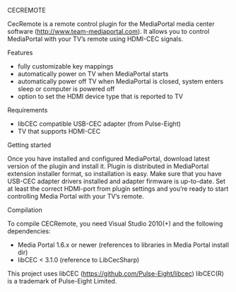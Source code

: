 CECREMOTE

CecRemote is a remote control plugin for the MediaPortal media center software (http://www.team-mediaportal.com). 
It allows you to control MediaPortal with your TV’s remote using HDMI-CEC signals.



Features

- fully customizable key mappings
- automatically power on TV when MediaPortal starts
- automatically power off TV when MediaPortal is closed, system enters sleep or computer is powered off
- option to set the HDMI device type that is reported to TV


Requirements

- libCEC compatible USB-CEC adapter (from Pulse-Eight)
- TV that supports HDMI-CEC


Getting started

Once you have installed and configured MediaPortal, download latest version of the plugin and install it. Plugin is distributed in MediaPortal extension installer format, so installation is easy. Make sure that you have USB-CEC adapter drivers installed and adapter firmware is up-to-date. Set at least the correct HDMI-port from plugin settings and you’re ready to start controlling Media Portal with your TV’s remote.



Compilation

To compile CECRemote, you need Visual Studio 2010(+) and the following dependencies:

- Media Portal 1.6.x or newer (references to libraries in Media Portal install dir)
- libCEC < 3.1.0 (reference to LibCecSharp)




This project uses libCEC (https://github.com/Pulse-Eight/libcec)
libCEC(R) is a trademark of Pulse-Eight Limited.
